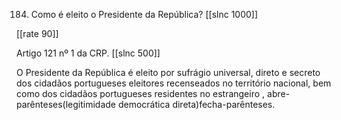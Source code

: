 184. Como é eleito o Presidente da República?
[[slnc 1000]]

[[rate 90]]

Artigo 121 nº 1 da CRP.
[[slnc 500]]

O Presidente da República é eleito por sufrágio universal, direto e secreto dos cidadãos portugueses eleitores recenseados no território nacional, bem como dos cidadãos portugueses residentes no estrangeiro , abre-parênteses(legitimidade democrática direta)fecha-parênteses.
